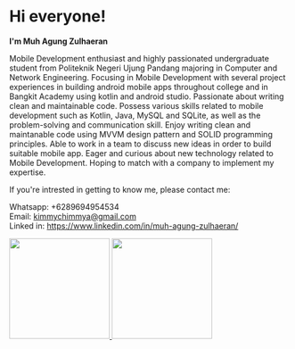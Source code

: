 # Hi everyone!
**I'm Muh Agung Zulhaeran**

Mobile Development enthusiast and highly passionated undergraduate student from Politeknik Negeri Ujung Pandang majoring in Computer and Network Engineering. Focusing in Mobile Development with several project experiences in building android mobile apps throughout college and in Bangkit Academy using kotlin and android studio. Passionate about writing clean and maintainable code.
Possess various skills related to mobile development such as Kotlin, Java, MySQL and SQLite, as well as the problem-solving and communication skill. Enjoy writing clean and maintanable code using MVVM design pattern and SOLID programming principles. Able to work in a team to discuss new ideas in order to build suitable mobile app. 
Eager and curious about new technology related to Mobile Development. Hoping to match with a company to implement my expertise.

If you're intrested in getting to know me, please contact me:</br>

Whatsapp: +6289694954534</br>
Email: kimmychimmya@gmail.com</br>
Linked in: https://www.linkedin.com/in/muh-agung-zulhaeran/

<p align="left">
<a href="https://github.com/muhagungzulhaeran">
  <img height="180em" src="https://github-readme-stats-eight-theta.vercel.app/api?username=muhagungzulhaeran&show_icons=true&theme=algolia&include_all_commits=true&count_private=true"/>
  <img height="180em" src="https://github-readme-stats-eight-theta.vercel.app/api/top-langs/?username=muhagungzulhaeran&layout=compact&theme=algolia"/>
</a>
</p>
